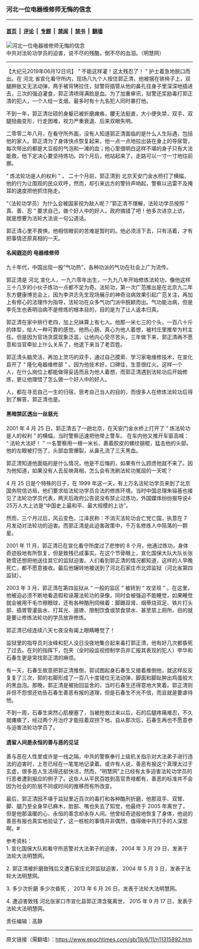 ### 河北一位电器维修师无悔的信念

---

#### [首页](../../../..?n11315892) &nbsp;|&nbsp; [评论](../../../../../epoch-comment?n11315892) &nbsp;|&nbsp; [专题](../../../../../epoch-special?n11315892) &nbsp;|&nbsp; [禁闻](../../../../../epoch-news?n11315892) &nbsp;|&nbsp; [禁书](../../../../../books?n11315892) &nbsp;|&nbsp; [翻墙](https://github.com/gfw-breaker/nogfw/blob/master/README.md?n11315892)


<div><img alt="河北一位电器维修师无悔的信念" class="attachment-djy_600_400 size-djy_600_400 wp-post-image" src="https://i.epochtimes.com/assets/uploads/2019/06/1305302240362431-600x400.jpg"/>
<div class="caption">
 中共对法轮功学员的迫害，说不尽的残酷，倒不尽的血泪。（明慧网）
</div></div><hr/><div class="post_content" id="artbody" itemprop="articleBody">
 <!-- article content begin -->
 <p>
  【大纪元2019年06月12日讯】
  <span class="s2">
   “
  </span>
  <span class="s1">
   不能这样灌！这太残忍了！
  </span>
  <span class="s2">
   ”
  </span>
  <span class="s1">
   护士着急地脱口而出。在
   <ok href="https://www.epochtimes.com/gb/tag/%E6%B2%B3%E5%8C%97.html">
    河北
   </ok>
   省宣化看守所内，现场八九个人按住郭正清，他被捆在铁椅子上，双腿肿胀又无法动弹，两手被背铐拉住，狱警将插管从他的鼻孔往身子里深深地插进去，三次的强迫灌食，郭正清喷得满脸是血。为了加重审讯，狱警还奖励毒打郭正清的犯人，一个人给一支烟，最多时有十九名犯人同时暴打他。
  </span>
 </p>
 <p class="p3">
  <span class="s1">
   不到一年，郭正清壮硕的身躯已被折磨瘫痪，腰无法挺直，大小便失禁，双手、双腿扭曲变形，行走困难，视力严重衰退、后来双眼失明。
  </span>
 </p>
 <p class="p3">
  <span class="s1">
   二零零二年八月，在看守所外面，没有人知道郭正清面临的是什么人生际遇，包括他的家人。郭正清为了身体快点恢复起来，他一点一点地拉出装在身上的导尿管，每次带出的都是大豆般的气泡和一滩的血；他心里很明白这样不堪的身子只有大法能救，他下定决心要坚持炼功。四个月后，他站起来了，走路可以一寸一寸地往前挪。
  </span>
 </p>
 <p class="p3">
  <span class="s3">
   “
  </span>
  <span class="s4">
   炼法轮功是人的权利
  </span>
  <span class="s3">
   ”
  </span>
  <span class="s4">
   ，
  </span>
  <span class="s1">
   二十个月前，郭正清到
  </span>
  <span class="s4">
   北京天安门金水桥打了横幅，他的行为让围观的民众欢呼，然而，却引来远方的警铃声响起，警察以迅雷不及掩耳的速度把他抓住拖走。
  </span>
 </p>
 <p class="p3">
  <span class="s1">
   “（法轮功学员）为什么会被国家视为敌人呢？”郭正清不理解，法轮功学员按照
  </span>
  <span class="s2">
   “
  </span>
  <span class="s1">
   真、善、忍
  </span>
  <span class="s2">
   ”
  </span>
  <span class="s1">
   要求自己，做个好人中的好人，政府搞错了吧！他多次进京上访，就是想要为法轮大法说一句公道话。
  </span>
 </p>
 <p class="p4">
  <span class="s1">
   郭正清心里不畏惧，他相信眼前的苦难是暂时的。他必须活下去，只有活着，才有把事情还原真相的一天。
  </span>
 </p>
 <h4 class="p4">
  <span class="s1">
   <b>
    名闻遐迩的
    <ok href="https://www.epochtimes.com/gb/tag/%E7%94%B5%E5%99%A8%E7%BB%B4%E4%BF%AE%E5%B8%88.html">
     电器维修师
    </ok>
   </b>
  </span>
 </h4>
 <p class="p3">
  <span class="s1">
   九十年代，中国出现一股“气功热”，各种功派的气功在社会上广为流传。
  </span>
 </p>
 <p class="p3">
  <span class="s1">
   郭正清是
   <ok href="https://www.epochtimes.com/gb/tag/%E6%B2%B3%E5%8C%97.html">
    河北
   </ok>
   宣化人，一九六零年出生，一九九八年开始修炼法轮功，像他这样三十几岁的小伙子炼功一点都不足为奇。法轮功，第一次广范推出是在北京九二年东方健康博览会上，因为李洪志先生现场展示的神奇治病效果引起广范关注，再加上有修心的法理作为指导，法轮功在众多气功门派中脱颖而出。气功能治病，但是李先生也表明治病不是修炼的根本目的，目的是为了让人返本归真。
  </span>
 </p>
 <p class="p3">
  <span class="s1">
   郭正清在家中排行老四，加上兄妹算上有七人。他那一米七三的个头，一百八十斤的体型，给人一种可靠的感觉。他热心肠、真心为他人着想，被村庄里推举为村主任。但是因为官场贪腐现象泛滥，让他内心受尽苦头，三年做下来，郭正清再不愿意和当官牵扯上什么关系了，他退下来当了老百姓。
  </span>
 </p>
 <p class="p3">
  <span class="s1">
   郭正清头脑灵活，再加上灵巧的双手，通过自己摸索、学习家电维修技术，在宣化县开了
  </span>
  <span class="s2">
   “
  </span>
  <span class="s1">
   隆化电器维修部
  </span>
  <span class="s2">
   ”
  </span>
  <span class="s1">
   。因为他技术好，口碑佳，生意很红火。这样一个人，在什么岗位上都能做得妥适而且为他人着想，而郭正清遇到法轮功后开始修炼，更让他理悟了怎么做一个好人中的好人。
  </span>
 </p>
 <p class="p4">
  <span class="s1">
   人，都在寻觅自己一生的归宿，思考自己当人的目的，而很多人在修炼法轮功后得到了解答，郭正清也是。
  </span>
 </p>
 <h4 class="p4">
  <span class="s1">
   <b>
    黑暗禁区透出一丝慈光
   </b>
  </span>
 </h4>
 <p class="p3">
  <span class="s2">
   2001
  </span>
  <span class="s1">
   年
  </span>
  <span class="s2">
   4
  </span>
  <span class="s1">
   月
  </span>
  <span class="s2">
   25
  </span>
  <span class="s1">
   日，郭正清去了一趟北京，在天安门金水桥上打开了
  </span>
  <span class="s3">
   “
  </span>
  <span class="s4">
   炼法轮功是人的权利
  </span>
  <span class="s3">
   ”
  </span>
  <span class="s4">
   的横幅，当时警察迅速把他带上警车。
  </span>
  <span class="s5">
   在车内他又推开车窗高喊：
  </span>
  <span class="s6">
   “
  </span>
  <span class="s5">
   法轮大法好！
  </span>
  <span class="s6">
   ”
  </span>
  <span class="s5">
   一名警察用一根一米长、裹着胶皮的螺纹钢棍，猛击他的头部。他的左眼被打伤了，头部血管爆裂，从鼻孔流了三天黑血。
  </span>
 </p>
 <p class="p3">
  <span class="s1">
   郭正清知道他面临的是什么情况，他是不后悔的，如果有什么顾虑他就不来了。因为他知道，如果没有人去反映真相，怎么会有洗刷法轮功冤屈的一天呢？
  </span>
 </p>
 <p class="p3">
  <span class="s2">
   4
  </span>
  <span class="s1">
   月
  </span>
  <span class="s2">
   25
  </span>
  <span class="s1">
   日是个特殊的日子，在
  </span>
  <span class="s2">
   1999
  </span>
  <span class="s1">
   年这一天，有上万名法轮功学员来到了北京国务院信访局，他们要求给法轮功学员合法的修炼环境。当时中国总理朱镕基也接见了法轮功学员代表，两天后政府公告说没有禁止过炼功，外国媒体纷纷报导说4‧25万人大上访是“中国史上最和平、最大规模的上访”。
  </span>
 </p>
 <p class="p3">
  <span class="s1">
   然而，三个月过后，风云变色，江泽民称：不消灭法轮功会亡党亡国，执意在
  </span>
  <span class="s2">
   7
  </span>
  <span class="s1">
   月发动对法轮功的迫害。而郭正清是此迫害政策中，千万名修炼人中殒落的一颗星。
  </span>
 </p>
 <p class="p3">
  <span class="s2">
   2001
  </span>
  <span class="s1">
   年
  </span>
  <span class="s2">
   11
  </span>
  <span class="s1">
   月，郭正清已在宣化看守所度过了悲惨的
  </span>
  <span class="s2">
   8
  </span>
  <span class="s1">
   个月，他通过炼功，身体奇迹般地有所恢复，但是致残已成事实。在这个节骨眼上，宣化国保大队大队长张艳雪还想把他送往其它的监狱迫害。人们看到郭正清的情况都知道，这样的人早晚死亡，都不愿意接收。最后他辗转地被送到了河北石家庄市北郊监狱（河北省第四监狱）。
  </span>
 </p>
 <p class="p3">
  <span class="s2">
   2003
  </span>
  <span class="s1">
   年
  </span>
  <span class="s2">
   3
  </span>
  <span class="s1">
   月，郭正清在第四监狱从
  </span>
  <span class="s2">
   “
  </span>
  <span class="s1">
   一般的监区
  </span>
  <span class="s2">
   ”
  </span>
  <span class="s1">
   被转到
  </span>
  <span class="s2">
   “
  </span>
  <span class="s1">
   攻坚班
  </span>
  <span class="s2">
   ”
  </span>
  <span class="s1">
   。在这里，他被迫必须不断地看造假和诬蔑法轮功的录像，同时会被强迫不能睡觉，如果睡觉就会被用干毛巾擦眼球，还有各种酷刑伺候着：脚踢双肾、烟蒂烧双足、铁片打头部、插胃管灌盐水、打耳光、遛镣、限制饮食或禁食禁水、甚至禁上厕所，目的就是要让修炼法轮功的学员放弃修炼。
  </span>
 </p>
 <p class="p3">
  <span class="s1">
   郭正清已经连续八天七夜没有阖上眼睛睡觉了！
  </span>
 </p>
 <p class="p3">
  <span class="s1">
   监狱里的指导员刘汝峰和犯人没日没夜地集合起来毒打郭正清，他有好几次都昏死了过去。在刘的指挥下，包夹（全时段监视控制学员并汇报其表现的犯人）李华和石春生更是常找郭正清的麻烦。
  </span>
 </p>
 <p class="p3">
  <span class="s1">
   有一天，石春生故意把郭正清推倒，郭试图起身石春生又接着推倒他，就这样反反复复了三次，郭的右脚形成了一百八十度错位无法动弹，脚面和脚趾肿出鸡蛋般大的黑血泡。那晚，郭正清是被抬回监舍的，当时石春生还得意地大笑着。郭正清则非但不怨恨还劝告石春生善恶有报的道理，但是石春生不光不信，而且就是要虐待他。
  </span>
 </p>
 <p class="p3">
  <span class="s1">
   不到一周，石春生突然心肌梗塞了，当被抢救过来以后，石的后腿疼痛难忍，不久就瘫痪了，经过两个月治疗才能拄着双拐下地。自从那次后，石春生再也不愿意参与迫害法轮功学员了。
  </span>
 </p>
 <h4 class="p3">
  <span class="s1">
   <b>
    遗留人间是永恒的善与恶的见证
   </b>
  </span>
 </h4>
 <p class="p3">
  <span class="s1">
   善与恶在人性里或许是一线之隔，中共的警察奉行上级机关指示对大法弟子进行违法的迫害时，上苍已经在一笔笔地记录着。或许有人说，善恶有报这个真理太过于玄虚，很多恶人生活得还挺快活，然而，“明慧网”上已经有太多迫害法轮功学员的行恶者遭到报应的例子了。这些人从平民百姓到高官贵禄都有，善恶的标准并不会因为社会的阶层不同或时间的推移而有所改变。
  </span>
 </p>
 <p class="p3">
  <span class="s1">
   最后，郭正清因不堪于监狱里近百次的毒打和各种酷刑折磨，他那双手、双臂、脚、腿乃至全身早已麻木，脸部、嘴也失去了知觉，他最终于
  </span>
  <span class="s2">
   2005
  </span>
  <span class="s1">
   年离世了，但是他那温暖的心、永恒的善念却永存人间。他曾经奇迹般地恢复了身体，他说的善恶有报也真实地验证了，这一桩桩的事情并非偶然，值得做中共打手的人深思啊。#
  </span>
 </p>
 <p class="p2">
  <span class="s5">
   参考资料：
  </span>
  <span class="s2">
   <br/>
  </span>
  <span class="s6">
   1.
  </span>
  <span class="s5">
   宣化国保大队和看守所恶警对大法弟子的迫害，
  </span>
  <span class="s6">
   2004
  </span>
  <span class="s5">
   年
  </span>
  <span class="s6">
   3
  </span>
  <span class="s5">
   月
  </span>
  <span class="s6">
   29
  </span>
  <span class="s5">
   日，发表于法轮大法明慧网。
  </span>
 </p>
 <p class="p5">
  <span class="s2">
   2.
  </span>
  <span class="s1">
   郭正清被折磨致残后又遭石家庄北郊监狱迫害，
  </span>
  <span class="s2">
   2004
  </span>
  <span class="s1">
   年
  </span>
  <span class="s2">
   5
  </span>
  <span class="s1">
   月
  </span>
  <span class="s2">
   3
  </span>
  <span class="s1">
   日，发表于法轮大法明慧网。
  </span>
 </p>
 <p class="p2">
  <span class="s6">
   3.
  </span>
  <span class="s1">
   多少次折磨
  </span>
  <span class="s1">
   多少次昏死
  </span>
  <span class="s5">
   ，
  </span>
  <span class="s6">
   2013
  </span>
  <span class="s5">
   年
  </span>
  <span class="s6">
   6
  </span>
  <span class="s5">
   月
  </span>
  <span class="s6">
   26
  </span>
  <span class="s5">
   日，发表于法轮大法明慧网。
  </span>
 </p>
 <p class="p5">
  <span class="s2">
   4.
  </span>
  <span class="s1">
   遭迫害致残
  </span>
  <span class="s1">
   河北张家口市宣化县郭正清含冤离世，
  </span>
  <span class="s2">
   2015
  </span>
  <span class="s1">
   年
  </span>
  <span class="s2">
   9
  </span>
  <span class="s1">
   月
  </span>
  <span class="s2">
   17
  </span>
  <span class="s1">
   日，发表于法轮大法明慧网。
  </span>
 </p>
 <p class="p5">
  责任编辑：高静
 </p>
 <!-- article content end -->
 <div id="below_article_ad">
 </div>
</div>


---

原文链接（需翻墙）：https://www.epochtimes.com/gb/19/6/11/n11315892.htm